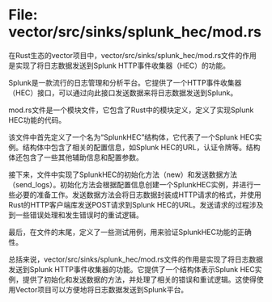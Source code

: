 # File: vector/src/sinks/splunk_hec/mod.rs

在Rust生态的vector项目中，vector/src/sinks/splunk_hec/mod.rs文件的作用是实现了将日志数据发送到Splunk HTTP事件收集器（HEC）的功能。

Splunk是一款流行的日志管理和分析平台。它提供了一个HTTP事件收集器（HEC）接口，可以通过向此接口发送数据来将日志数据发送到Splunk。

mod.rs文件是一个模块文件，它包含了Rust中的模块定义，定义了实现Splunk HEC功能的代码。

该文件中首先定义了一个名为“SplunkHEC”结构体，它代表了一个Splunk HEC实例。结构体中包含了相关的配置信息，如Splunk HEC的URL，认证令牌等。结构体还包含了一些其他辅助信息和配置参数。

接下来，文件中实现了SplunkHEC的初始化方法（new）和发送数据方法（send_logs）。初始化方法会根据配置信息创建一个SplunkHEC实例，并进行一些必要的准备工作。发送数据方法会将日志数据封装成HTTP请求的格式，并使用Rust的HTTP客户端库发送POST请求到Splunk HEC的URL。发送请求的过程涉及到一些错误处理和发生错误时的重试逻辑。

最后，在文件的末尾，定义了一些测试用例，用来验证SplunkHEC功能的正确性。

总括来说，vector/src/sinks/splunk_hec/mod.rs文件的作用是实现了将日志数据发送到Splunk HTTP事件收集器的功能。它提供了一个结构体表示Splunk HEC实例，提供了初始化和发送数据的方法，并处理了相关的错误和重试逻辑。这使得使用Vector项目可以方便地将日志数据发送到Splunk平台。

